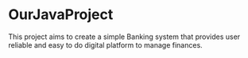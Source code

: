 # OurJavaProject
This project aims to create a simple Banking system that provides user reliable and easy to do digital platform to manage finances.
